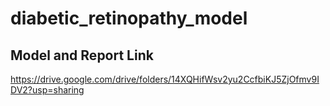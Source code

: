 # diabetic_retinopathy_model

## Model and Report Link
https://drive.google.com/drive/folders/14XQHifWsv2yu2CcfbiKJ5ZjOfmv9IDV2?usp=sharing
